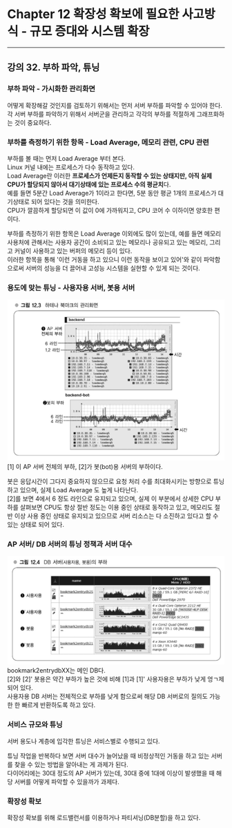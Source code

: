 # Chapter 12 확장성 확보에 필요한 사고방식 - 규모 증대와 시스템 확장

---
## 강의 32. 부하 파악, 튜닝
### 부하 파악 - 가시화한 관리화면
어떻게 확장해갈 것인지를 검토하기 위해서는 먼저 서버 부하를 파악할 수 있어야 한다.   
각 서버 부하를 파악하기 위해서 서버군을 관리하고 각각의 부하를 적절하게 그래프화하는 것이 중요하다.   

### 부하를 측정하기 위한 항목 - Load Average, 메모리 관련, CPU 관련
부하를 볼 때는 먼저 Load Average 부터 본다.   
Linux 커널 내에는 프로세스가 다수 동작하고 있다.   
Load Average란 이러한 **프로세스가 언제든지 동작할 수 있는 상태지만, 아직 실제 CPU가 할당되지 않아서 대기상태에 있는 프로세스 수의 평균치**다.   
예를 들면 5분간 Load Average가 1이라고 한다면, 5분 동안 평균 1개의 프로세스가 대기상태로 되어 있다는 것을 의미한다.   
CPU가 깔끔하게 할당되면 이 값이 0에 가까워지고, CPU 코어 수 이하이면 양호한 편이다.

부하를 측정하기 위한 항목은 Load Average 이외에도 많이 있는데, 예를 들면 메모리 사용처에 관해서는 사용자 공간이 소비되고 있는 메모리나 공유되고 있는 메모리, 그리고 커널이 사용하고 있는 버퍼의 메모리 등이 있다.   
이러한 항목을 통해 '이런 거동을 하고 있으니 이런 동작을 보이고 있어'와 같이 파악함으로써 서버의 성능을 더 끌어내 고성능 시스템을 실현할 수 있게 되는 것이다.

### 용도에 맞는 튜닝 - 사용자용 서버, 봇용 서버
![하테나 북마크의 관리화면](image/hatena_bookmark_management_page.png)
[1] 이 AP 서버 전체의 부하, [2]가 봇(bot)용 서버의 부하이다.    

봇은 응답시간이 그다지 중요하지 않으므로 요청 처리 수를 최대화시키는 방향으로 튜닝하고 있으며, 실제 Load Average 도 높게 나타난다.   
[2]를 보면 4에서 6 정도 라인으로 유지되고 있으며, 실제 이 부분에서 상세한 CPU 부하를 살펴보면 CPU도 항상 절반 정도는 이용 중인 상태로 동작하고 있고, 메모리도 절반 이상 사용 중인 상태로 유지되고 있으므로 서버 리소스는 다 소진하고 있다고 할 수 있는 상태로 되어 있다.

### AP 서버/ DB 서버의 튜닝 정책과 서버 대수
![DB 서버(사용자용, 봇용)의 부하](image/load_of_db_server.png)
bookmark2entrydbXX는 메인 DB다.   
[2]와 [2]' 봇용은 약간 부하가 높은 것에 비해 [1]과 [1]' 사용자용은 부하가 낮게 엉ㄱ제되어 있다.   
사용자용 DB 서버는 전체적으로 부하를 낮게 함으로써 해당 DB 서버로의 질의도 가능한 한 빠르게 반환하도록 하고 있다.

### 서비스 규모와 튜닝
서버 용도나 계층에 입각한 튜닝은 서비스별로 수행되고 있다.   

튜닝 작업을 반복하다 보면 서버 대수가 늘어났을 때 비정상적인 거동을 하고 있는 서버를 찾을 수 있는 방법을 알아내는 게 과제가 된다.   
다이어리에는 30대 정도의 AP 서버가 있는데, 30대 중에 1대에 이상이 발생했을 때 해당 서버를 어떻게 파악할 수 있을까가 과제다.

### 확장성 확보
확장성 확보를 위해 로드밸런서를 이용하거나 파티셔닝(DB분할)을 하고 있다.
